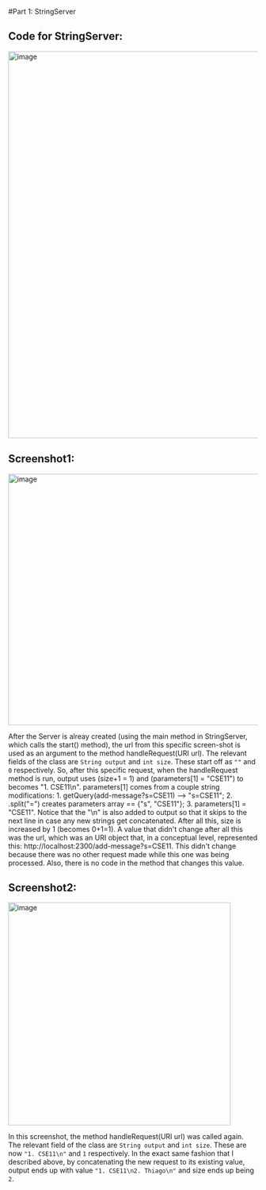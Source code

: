 #Part 1: StringServer

## Code for StringServer:  

<img width="779" alt="image" src="https://github.com/ThiagoDonato/cse15l-lab-reports/assets/130107055/639371e4-bcb6-4b06-a93d-cf8b73003d63">

## Screenshot1:  

<img width="506" alt="image" src="https://github.com/ThiagoDonato/cse15l-lab-reports/assets/130107055/89c956fc-af71-4f6b-910d-0e1d0f3d553e">

After the Server is alreay created (using the main method in StringServer, which calls the start() method), the url from this specific screen-shot is used as an argument to the method handleRequest(URI url). The relevant fields of the class are ```String output``` and ```int size```. These start off as ```""``` and ```0``` respectively. So, after this specific request, when the handleRequest method is run, output uses (size+1 = 1) and (parameters[1] = "CSE11") to becomes "1. CSE11\n". parameters[1] comes from a couple string modifications: 1. getQuery(add-message?s=CSE11) --> "s=CSE11"; 2. .split("=") creates parameters array == {"s", "CSE11"}; 3. parameters[1] = "CSE11". Notice that the "\n" is also added to output so that it skips to the next line in case any new strings get concatenated. After all this, size is increased by 1 (becomes 0+1=1). A value that didn't change after all this was the url, which was an URI object that, in a conceptual level, represented this: http://localhost:2300/add-message?s=CSE11. This didn't change because there was no other request made while this one was being processed. Also, there is no code in the method that changes this value.

## Screenshot2:  

<img width="449" alt="image" src="https://github.com/ThiagoDonato/cse15l-lab-reports/assets/130107055/5165bcfb-97ad-4285-bcd9-e1e93cf3b7bd">

In this screenshot, the method handleRequest(URI url) was called again. The relevant field of the class are ```String output``` and ```int size```. These are now ```"1. CSE11\n"``` and ```1``` respectively. In the exact same fashion that I described above, by concatenating the new request to its existing value, output ends up with value ```"1. CSE11\n2. Thiago\n"``` and size ends up being ```2```. 
